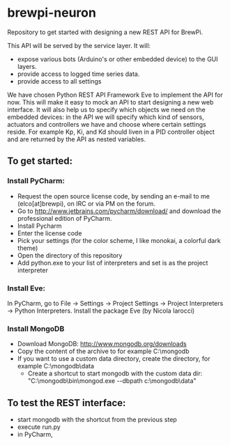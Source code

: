 brewpi-neuron
=============

Repository to get started with designing a new REST API for BrewPi.

This API will be served by the service layer. It will:
* expose various bots (Arduino's or other embedded device) to the GUI layers.
* provide access to logged time series data.
* provide access to all settings

We have chosen Python REST API Framework Eve to implement the API for now.
This will make it easy to mock an API to start designing a new web interface.
It will also help us to specify which objects we need on the embedded devices:
 in the API we will specify which kind of sensors, actuators and controllers we have and choose where certain settings reside.
For example Kp, Ki, and Kd should liven in a PID controller object and are returned by the API as nested variables.

## To get started:

### Install PyCharm:
* Request the open source license code, by sending an e-mail to me (elco[at]brewpi), on IRC or via PM on the forum.
* Go to http://www.jetbrains.com/pycharm/download/ and download the professional edition of PyCharm.
* Install Pycharm
* Enter the license code
* Pick your settings (for the color scheme, I like monokai, a colorful dark theme)
* Open the directory of this repository
* Add python.exe to your list of interpreters and set is as the project interpreter

### Install Eve:

In PyCharm, go to File -> Settings -> Project Settings -> Project Interpreters -> Python Interpreters.
Install the package Eve (by Nicola Iarocci)

### Install MongoDB

* Download MongoDB: http://www.mongodb.org/downloads
* Copy the content of the archive to for example C:\mongodb
* If you want to use a custom data directory, create the directory, for example C:\mongodb\data
    * Create a shortcut to start mongodb with the custom data dir: "C:\mongodb\bin\mongod.exe --dbpath c:\mongodb\data"


## To test the REST interface:

* start mongodb with the shortcut from the previous step
* execute run.py
* in PyCharm,








